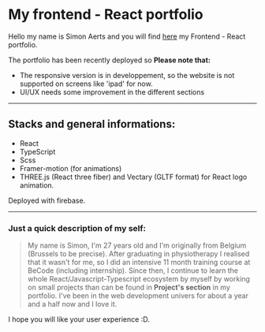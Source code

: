 # My frontend - React portfolio

Hello my name is Simon Aerts and you will find [here](https://simonaertsportfolio.com/) my Frontend - React portfolio.

The portfolio has been recently deployed so **Please note that:**

-  The responsive version is in developpement, so the website is not supported on screens like 'ipad' for now.
-  UI/UX needs some improvement in the different sections

---

## Stacks and general informations:

-  React
-  TypeScript
-  Scss
-  Framer-motion (for animations)
-  THREE.js (React three fiber) and Vectary (GLTF format) for React logo animation.

Deployed with firebase.

---

### Just a quick description of my self:

> My name is Simon, I'm 27 years old and I'm originally from Belgium (Brussels to be precise). After graduating in physiotherapy I realised that it wasn't for me, so I did an intensive 11 month training course at BeCode (including internship). Since then, I continue to learn the whole React/Javascript-Typescript ecosystem by myself by working on small projects than can be found in **Project's section** in my portfolio. I've been in the web development univers for about a year and a half now and I love it.

I hope you will like your user experience :D.
